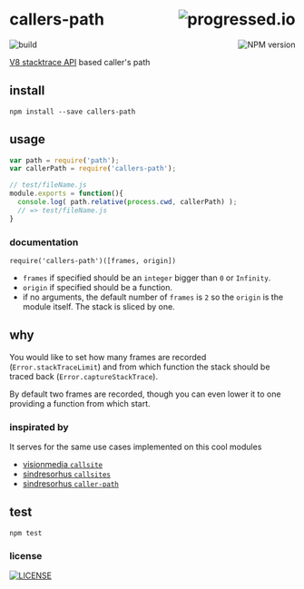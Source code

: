 # callers-path [<img alt="progressed.io" src="http://progressed.io/bar/99" align="right"/>](https://github.com/fehmicansaglam/progressed.io)

[<img alt="build" src="http://img.shields.io/travis/stringparser/callers-path/master.svg?style=flat-square" align="left"/>](https://travis-ci.org/stringparser/callers-path/builds)
[<img alt="NPM version" src="http://img.shields.io/npm/v/callers-path.svg?style=flat-square" align="right"/>](http://www.npmjs.org/package/callers-path)
<br>

[V8 stacktrace API](https://code.google.com/p/v8/wiki/JavaScriptStackTraceApi) based caller's path

## install

    npm install --save callers-path

## usage

```js
var path = require('path');
var callerPath = require('callers-path');

// test/fileName.js
module.exports = function(){
  console.log( path.relative(process.cwd, callerPath) );
  // => test/fileName.js
}
```

### documentation

`require('callers-path')([frames, origin])`

 - `frames` if specified should be an `integer` bigger than `0` or `Infinity`.
 - `origin` if specified should be a function.
 - if no arguments, the default number of `frames` is `2` so the `origin` is the module itself. The stack is sliced by one.

## why

You would like to set how many frames are recorded (`Error.stackTraceLimit`) and from which function the stack should be traced back (`Error.captureStackTrace`).

By default two frames are recorded, though you can even lower it to one providing a function from which start.

### inspirated by

It serves for the same use cases implemented on this cool modules

 - [visionmedia `callsite`](https://github.com/visionmedia/callsite)
 - [sindresorhus `callsites`](https://github.com/sindresorhus/callsites)
 - [sindresorhus `caller-path`](https://github.com/sindresorhus/caller-path)

## test

    npm test

### license

[<img alt="LICENSE" src="http://img.shields.io/npm/l/callers-path.svg?style=flat-square"/>](http://opensource.org/licenses/MIT)
